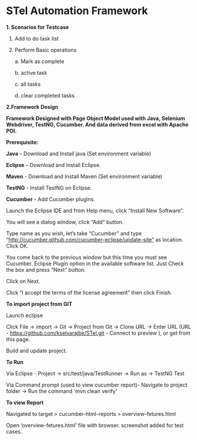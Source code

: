 # STel Automation Framework

**1. Scenarios for Testcase**

1. Add to do task list

2. Perform Basic operations

   a. Mark as complete
   
   b. active task
   
   c. all tasks
   
   d. clear completed tasks
   
**2.Framework Design**

**Framework Designed with Page Object Model used with Java, Selenium Webdriver, TestNG, Cucumber. And data derived from excel with Apache POI.** 

**Prerequisite:**

**Java** – Download and Install java (Set environment variable)

**Eclipse** – Download and Install Eclipse.

**Maven** - Download and Install Maven (Set environment variable)

**TestNG** - Install TestNG on Eclipse.

**Cucumber** - Add Cucumber plugins.

Launch the Eclipse IDE and from Help menu, click “Install New Software”.

You will see a dialog window, click “Add” button.

Type name as you wish, let’s take “Cucumber” and type “http://cucumber.github.com/cucumber-eclipse/update-site” as location. Click OK.

You come back to the previous window but this time you must see Cucumber. Eclipse Plugin option in the available software list. Just Check the box and press “Next” button.

Click on Next.

Click “I accept the terms of the license agreement” then click Finish.

**To import project from GIT**

Launch eclipse

Click File → import → Git → Project from Git → Clone URL → Enter URL (URL - https://github.com/kselvarajbe/STel.git - Connect to preview ), or get from this page. 

Build and update project.

**To Run**

Via Eclipse - Project → src/test/java/TestRunner → Run as → TestNG Test

Via Command prompt (used to view cucumber report)- Navigate to project folder → Run the command 'mvn clean verify'

**To view Report**

Navigated to target > cucumber-html-reports > overview-fetures.html

Open ‘overview-fetures.html’ file with browser. screenshot added for test cases.
